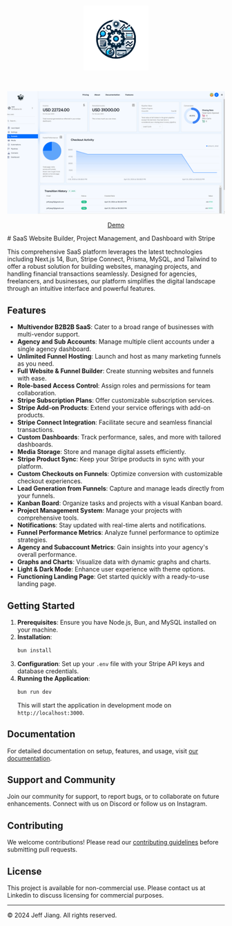 <div align="center" id="top" className="mb-10">
<img src="./public/assets/code.webp" alt="icon" width="150" height="150" />

&#xa0;

  <img src="./public/assets/preview2.png" alt="preview" />

<a href="https://jj-tailortech.vercel.app/">Demo</a>

</div>
# SaaS Website Builder, Project Management, and Dashboard with Stripe

This comprehensive SaaS platform leverages the latest technologies including Next.js 14, Bun, Stripe Connect, Prisma, MySQL, and Tailwind to offer a robust solution for building websites, managing projects, and handling financial transactions seamlessly. Designed for agencies, freelancers, and businesses, our platform simplifies the digital landscape through an intuitive interface and powerful features.

## Features

- **Multivendor B2B2B SaaS**: Cater to a broad range of businesses with multi-vendor support.
- **Agency and Sub Accounts**: Manage multiple client accounts under a single agency dashboard.
- **Unlimited Funnel Hosting**: Launch and host as many marketing funnels as you need.
- **Full Website & Funnel Builder**: Create stunning websites and funnels with ease.
- **Role-based Access Control**: Assign roles and permissions for team collaboration.
- **Stripe Subscription Plans**: Offer customizable subscription services.
- **Stripe Add-on Products**: Extend your service offerings with add-on products.
- **Stripe Connect Integration**: Facilitate secure and seamless financial transactions.
- **Custom Dashboards**: Track performance, sales, and more with tailored dashboards.
- **Media Storage**: Store and manage digital assets efficiently.
- **Stripe Product Sync**: Keep your Stripe products in sync with your platform.
- **Custom Checkouts on Funnels**: Optimize conversion with customizable checkout experiences.
- **Lead Generation from Funnels**: Capture and manage leads directly from your funnels.
- **Kanban Board**: Organize tasks and projects with a visual Kanban board.
- **Project Management System**: Manage your projects with comprehensive tools.
- **Notifications**: Stay updated with real-time alerts and notifications.
- **Funnel Performance Metrics**: Analyze funnel performance to optimize strategies.
- **Agency and Subaccount Metrics**: Gain insights into your agency's overall performance.
- **Graphs and Charts**: Visualize data with dynamic graphs and charts.
- **Light & Dark Mode**: Enhance user experience with theme options.
- **Functioning Landing Page**: Get started quickly with a ready-to-use landing page.

## Getting Started

1. **Prerequisites**: Ensure you have Node.js, Bun, and MySQL installed on your machine.
2. **Installation**:
    ```sh
    bun install
    ```
3. **Configuration**: Set up your `.env` file with your Stripe API keys and database credentials.
4. **Running the Application**:
    ```sh
    bun run dev
    ```
    This will start the application in development mode on `http://localhost:3000`.

## Documentation

For detailed documentation on setup, features, and usage, visit [our documentation](#).

## Support and Community

Join our community for support, to report bugs, or to collaborate on future enhancements. Connect with us on Discord or follow us on Instagram.

## Contributing

We welcome contributions! Please read our [contributing guidelines](CONTRIBUTING.md) before submitting pull requests.

## License

This project is available for non-commercial use. Please contact us at Linkedin to discuss licensing for commercial purposes.

---

© 2024 Jeff Jiang. All rights reserved.
